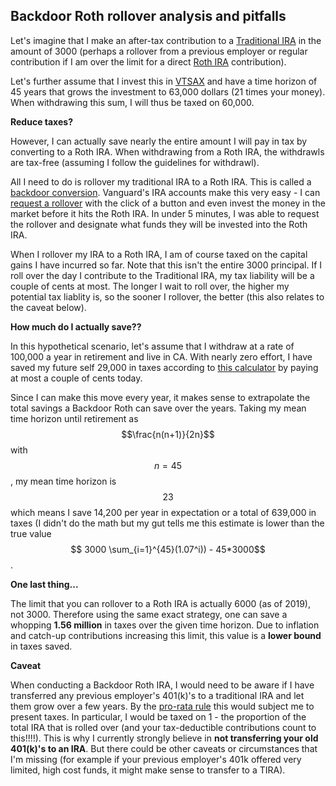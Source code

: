 ## Backdoor Roth rollover analysis and pitfalls

Let's imagine that I make an after-tax contribution to a [Traditional IRA](https://investor.vanguard.com/ira/traditional-ira) in the amount of 3000 (perhaps a rollover from a previous employer or regular contribution if I am over the limit for a direct [Roth IRA](https://investor.vanguard.com/ira/roth-ira) contribution). 

Let's further assume that I invest this in [VTSAX](https://investor.vanguard.com/mutual-funds/profile/VTSAX) and have a time horizon of 45 years that grows the investment to 63,000 dollars (21 times your money). When withdrawing this sum, I will thus be taxed on 60,000.

**Reduce taxes?**

However, I can actually save nearly the entire amount I will pay in tax by converting to a Roth IRA. When withdrawing from a Roth IRA, the withdrawls are tax-free (assuming I follow the guidelines for withdrawl).

All I need to do is rollover my traditional IRA to a Roth IRA. This is called a [backdoor conversion](https://www.investopedia.com/how-to-set-up-a-backdoor-roth-ira-4584775). Vanguard's IRA accounts make this very easy - I can [request a rollover](https://www.physicianonfire.com/backdoor/) with the click of a button and even invest the money in the market before it hits the Roth IRA. In under 5 minutes, I was able to request the rollover and designate what funds they will be invested into the Roth IRA. 

When I rollover my IRA to a Roth IRA, I am of course taxed on the capital gains I have incurred so far. Note that this isn't the entire 3000 principal. If I roll over the day I contribute to the Traditional IRA, my tax liability will be a couple of cents at most. The longer I wait to roll over, the higher my potential tax liablity is, so the sooner I rollover, the better (this also relates to the caveat below).

**How much do I actually save??**

In this hypothetical scenario, let's assume that I withdraw at a rate of 100,000 a year in retirement and live in CA. With nearly zero effort, I have saved my future self 29,000 in taxes according to [this calculator](https://smartasset.com/taxes/income-taxes#7wp4OFABhp) by paying at most a couple of cents today. 

Since I can make this move every year, it makes sense to extrapolate the total savings a Backdoor Roth can save over the years. Taking my mean time horizon until retirement as $$\frac{n(n+1)}{2n}$$ with $$ n = 45$$, my mean time horizon is $$ 23 $$ which means I save 14,200 per year in expectation or a total of 639,000 in taxes (I didn't do the math but my gut tells me this estimate is lower than the true value $$ 3000 \sum_{i=1}^{45}(1.07^i)) - 45*3000$$. 

**One last thing...**

The limit that you can rollover to a Roth IRA is actually 6000 (as of 2019), not 3000. Therefore using the same exact strategy, one can save a whopping **1.56 million** in taxes over the given time horizon. Due to inflation and catch-up contributions increasing this limit, this value is a **lower bound** in taxes saved. 

**Caveat**

When conducting a Backdoor Roth IRA, I would need to be aware if I have transferred any previous employer's 401(k)'s to a traditional IRA and let them grow over a few years. By the [pro-rata rule](https://rodgers-associates.com/blog/pro-rata-rule/#:~:text=The%20pro%2Drata%20rule%20is,in%20the%20year%20of%20conversion.) this would subject me to present taxes. In particular, I would be taxed on 1 - the proportion of the total IRA that is rolled over (and your tax-deductible contributions count to this!!!!). This is why I currently strongly believe in **not transferring your old 401(k)'s to an IRA**. But there could be other caveats or circumstances that I'm missing (for example if your previous employer's 401k offered very limited, high cost funds, it might make sense to transfer to a TIRA).
